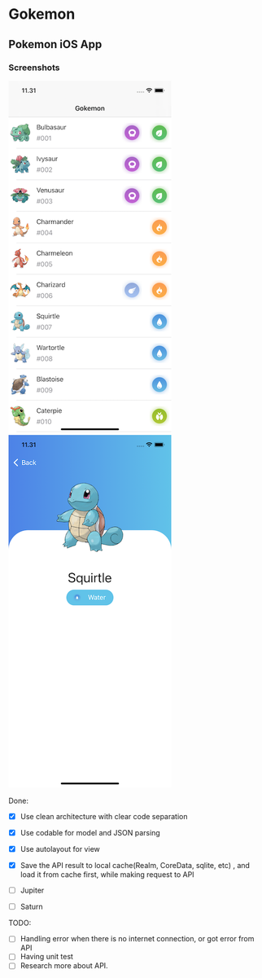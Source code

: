 # Gokemon
## Pokemon iOS App

### Screenshots

![Main](Screenshot/main.png "A list of Pokemon")
![Main](Screenshot/detail.png "A list of Pokemon")


Done: 
- [x] Use clean architecture with clear code separation
- [x] Use codable for model and JSON parsing
- [x] Use autolayout for view
- [x] Save the API result to local cache(Realm, CoreData, sqlite, etc) , and load it from cache first, while making request to API
- [ ] Jupiter
- [ ] Saturn


TODO: 
- [ ] Handling error when there is no internet connection, or got error from API
- [ ] Having unit test 
- [ ] Research more about API. 
